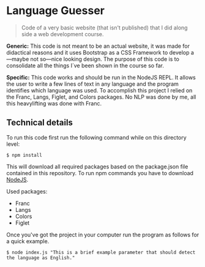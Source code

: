 # Language Guesser

> Code of a very basic website (that isn't published) that I did along side a web development course.

**Generic:** This code is not meant to be an actual website, it was made for didactical reasons and it uses Bootstrap as a CSS Framework to develop a—maybe not so—nice looking design. The purpose of this code is to consolidate all the things I´ve been shown in the course so far.

**Specific:** This code works and should be run in the NodeJS REPL. It allows the user to write a few lines of text in any language and the program identifies which language was used. To accomplish this project I relied on the Franc, Langs, Figlet, and Colors packages. No NLP was done by me, all this heavylifting was done with Franc.

## Technical details

To run this code first run the following command while on this directory level:

```shell
$ npm install
```

This will download all required packages based on the package.json file contained in this repository. To run npm commands you have to download [NodeJS](https://nodejs.org/en/).

Used packages:
- Franc
- Langs
- Colors
- Figlet

Once you've got the project in your computer run the program as follows for a quick example.

```shell
$ node index.js "This is a brief example parameter that should detect the language as English."
```